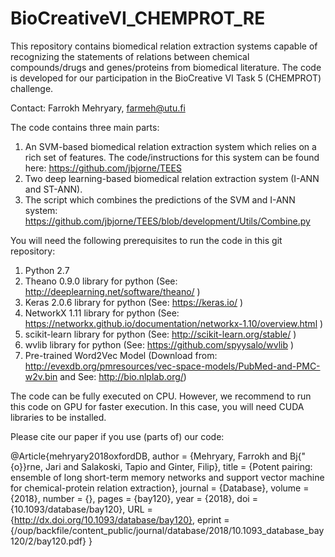 # BioCreativeVI_CHEMPROT_RE
This repository contains biomedical relation extraction systems capable of recognizing the statements of relations between chemical compounds/drugs and genes/proteins from biomedical literature. The code is developed for our participation in the BioCreative VI Task 5 (CHEMPROT) challenge. 

Contact: Farrokh Mehryary, farmeh@utu.fi

The code contains three main parts:
1) An SVM-based biomedical relation extraction system which relies on a rich set of features. 
The code/instructions for this system can be found here: https://github.com/jbjorne/TEES
2) Two deep learning-based biomedical relation extraction system (I-ANN and ST-ANN).
3) The script which combines the predictions of the SVM and I-ANN system: https://github.com/jbjorne/TEES/blob/development/Utils/Combine.py

You will need the following prerequisites to run the code in this git repository:
1) Python 2.7
2) Theano 0.9.0 library for python (See: http://deeplearning.net/software/theano/ )
3) Keras 2.0.6  library for python (See: https://keras.io/ )
4) NetworkX 1.11 library for python (See: https://networkx.github.io/documentation/networkx-1.10/overview.html )
5) scikit-learn library for python (See: http://scikit-learn.org/stable/ )
6) wvlib library for python (See: https://github.com/spyysalo/wvlib )
7) Pre-trained Word2Vec Model (Download from: http://evexdb.org/pmresources/vec-space-models/PubMed-and-PMC-w2v.bin and See: http://bio.nlplab.org/)

The code can be fully executed on CPU. However, we recommend to run this code on GPU for faster execution. 
In this case, you will need CUDA libraries to be installed. 

Please cite our paper if you use (parts of) our code:<BR>
  
@Article{mehryary2018oxfordDB,
author = {Mehryary, Farrokh and Bj{\"{o}}rne, Jari and Salakoski, Tapio and Ginter, Filip},
title = {Potent pairing: ensemble of long short-term memory networks and support vector machine for chemical-protein relation extraction},
journal = {Database},
volume = {2018},
number = {},
pages = {bay120},
year = {2018},
doi = {10.1093/database/bay120},
URL = {http://dx.doi.org/10.1093/database/bay120},
eprint = {/oup/backfile/content_public/journal/database/2018/10.1093_database_bay120/2/bay120.pdf}
}
